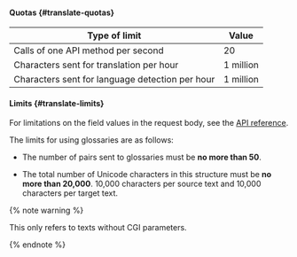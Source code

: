 #### Quotas {#translate-quotas}

| Type of limit | Value |
----- | -----
| Calls of one API method per second | 20 |
| Characters sent for translation per hour | 1 million |
| Characters sent for language detection per hour | 1 million |

#### Limits {#translate-limits}

For limitations on the field values in the request body, see the [API reference](../translate/api-ref/Translation/index.md).

The limits for using glossaries are as follows:

- The number of pairs sent to glossaries must be **no more than 50**.

- The total number of Unicode characters in this structure must be **no more than 20,000**. 10,000 characters per source text and 10,000 characters per target text.

{% note warning %}

This only refers to texts without CGI parameters.

{% endnote %}